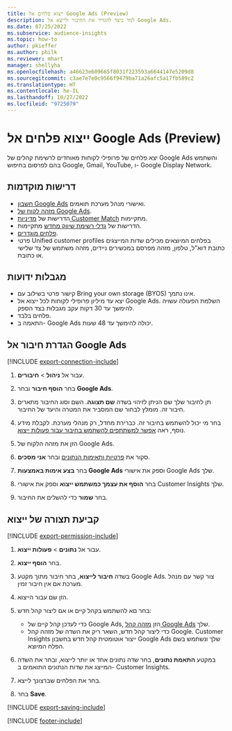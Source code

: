```yaml
---
title: ייצוא פלחים אל Google Ads‏ (Preview)
description: למד כיצד להגדיר את החיבור ולייצא אל Google Ads.
ms.date: 07/25/2022
ms.subservice: audience-insights
ms.topic: how-to
author: pkieffer
ms.author: philk
ms.reviewer: mhart
manager: shellyha
ms.openlocfilehash: a46623e609665f8031f223593a6644147e5209d8
ms.sourcegitcommit: c3ae7e7e0c9566f9479ba71a26afc5a17fb589c2
ms.translationtype: HT
ms.contentlocale: he-IL
ms.lasthandoff: 10/27/2022
ms.locfileid: "9725079"
---
```

# <a name="export-segments-to-google-ads-preview"></a>ייצוא פלחים אל Google Ads‏ (Preview)

יצא פלחים של פרופילי לקוחות מאוחדים לרשימת קהלים של Google Ads והשתמש בהם לפרסום בחיפוש Google‏, Gmail, YouTube, ו- Google Display Network.

## <a name="prerequisites"></a>‏‫דרישות מוקדמות‬

- [חשבון Google Ads](https://ads.google.com/) ואישורי מנהל מערכת תואמים.
- [מזהה לקוח של Google Ads](https://support.google.com/google-ads/answer/1704344).
- הדרישות של [מדיניות Customer Match](https://support.google.com/adspolicy/answer/6299717) מתקיימות.
- הדרישות של [גדלי רשימת שיווק מחדש](https://support.google.com/google-ads/answer/7558048) מתקיימות.
- [פלחים מוגדרים](segments.md).
- פרטי Unified customer profiles בפלחים המיוצאים מכילים שדות המייצגים כתובת דוא"ל, טלפון, מזהה מפרסם במכשירים ניידים, מזהה משתמש של צד שלישי או כתובת.

## <a name="known-limitations"></a>‏‫מגבלות ידועות‬

- קישור פרטי בשילוב עם Bring your own storage ‏(BYOS) אינו נתמך.
- יצא עד מיליון פרופילי לקוחות לכל ייצוא אל Google Ads. השלמת הפעולה עשויה להימשך עד 30 דקות עקב מגבלות בצד הספק.
- פלחים בלבד.
- התאמה ב- Google Ads יכולה להימשך עד 48 שעות.

## <a name="set-up-connection-to-google-ads"></a>הגדרת חיבור אל Google Ads

[!INCLUDE [export-connection-include](includes/export-connection-admn.md)]

1. עבור אל **ניהול** > **חיבורים**.

1. בחר **הוסף חיבור** ובחר **Google Ads**.

1. תן לחיבור שלך שם הניתן לזיהוי בשדה **שם תצוגה**. השם וסוג החיבור מתארים חיבור זה. מומלץ לבחור שם המסביר את המטרה והיעד של החיבור.

1. בחר מי יכול להשתמש בחיבור זה. כברירת מחדל, רק מנהלי מערכת. לקבלת מידע נוסף, ראה [אפשר למשתתפים להשתמש בחיבור עבור פעולות ייצוא](connections.md#allow-contributors-to-use-a-connection-for-exports).

1. הזן את מזהה הלקוח של Google Ads.

1. סקור את [פרטיות ותאימות הנתונים](connections.md#data-privacy-and-compliance) ובחר **אני מסכים**.

1. בחר **בצע אימות באמצעות Google Ads** וספק את אישורי Google Ads שלך.

1. בחר **הוסף את עצמך כמשתמש ייצוא** וספק את אישורי Customer Insights שלך.

1. בחר **שמור** כדי להשלים את החיבור.

## <a name="configure-an-export"></a>קביעת תצורה של ייצוא

[!INCLUDE [export-permission-include](includes/export-permission.md)]

1. עבור אל **נתונים** > **פעולות ייצוא**.

1. בחר **הוסף ייצוא**.

1. בשדה **חיבור לייצוא**, בחר חיבור מתוך מקטע Google Ads. צור קשר עם מנהל מערכת אם אין חיבור זמין.

1. הזן שם עבור הייצוא.

1. בחר םא להשתמש בקהל קיים או אם ליצור קהל חדש:
   - כדי לעדכן קהל קיים של Google Ads, הזן [מזהה קהל Google Ads](https://support.google.com/google-ads/answer/7558048?hl=en#:~:text=Audience%20lists%20is%20a%20section,Display%20Network%20through%20remarketing%20campaigns) שלך.
   - כדי ליצור קהל חדש, השאר ריק את השדה של מזהה קהל Google. Customer Insights ייצור אוטומטית קהל חדש בחשבון Google Ads שלך ונשתמש בשם הפלח המיוצא.

1. במקטע **התאמת נתונים**, בחר שדה נתונים אחד או יותר לייצוא, ובחר את השדה המייצג את שדות הנתונים התואמים ב- Customer Insights.

1. בחר את הפלחים שברצונך לייצא.

1. בחר **Save**.

[!INCLUDE [export-saving-include](includes/export-saving.md)]

[!INCLUDE [footer-include](includes/footer-banner.md)]
